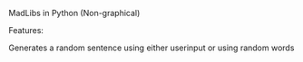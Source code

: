 MadLibs in Python (Non-graphical)

Features:

Generates a random sentence using either userinput or using random words
